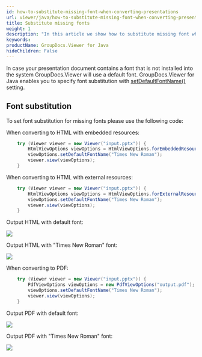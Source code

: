 ```yaml
---
id: how-to-substitute-missing-font-when-converting-presentations
url: viewer/java/how-to-substitute-missing-font-when-converting-presentations
title: Substitute missing fonts
weight: 1
description: "In this article we show how to substitute missing font when converting presentations to HTML and PDF with GroupDocs.Viewer within your Java applications."
keywords: 
productName: GroupDocs.Viewer for Java
hideChildren: False
---
```

In case your presentation document contains a font that is not installed into the system GroupDocs.Viewer will use a default font. GroupDocs.Viewer for Java enables you to specify font substitution with [setDefaultFontName()](https://apireference.groupdocs.com/viewer/java/com.groupdocs.viewer.options/BaseViewOptions#setDefaultFontName(java.lang.String)) setting.

## Font substitution

To set font substitution for missing fonts please use the following code:

When converting to HTML with embedded resources:

```java
    try (Viewer viewer = new Viewer("input.pptx")) {
        HtmlViewOptions viewOptions = HtmlViewOptions.forEmbeddedResources("output/html_embedded/p_{0}.html");
        viewOptions.setDefaultFontName("Times New Roman");
        viewer.view(viewOptions);
    }
```

When converting to HTML with external resources:

```java
    try (Viewer viewer = new Viewer("input.pptx")) {
        HtmlViewOptions viewOptions = HtmlViewOptions.forExternalResources("output/html_external");
        viewOptions.setDefaultFontName("Times New Roman");
        viewer.view(viewOptions);
    }
```

Output HTML with default font:

![](viewer/java/images/how-to-substitute-missing-font-when-converting-presentations.png)

Output HTML with "Times New Roman" font:

![](viewer/java/images/how-to-substitute-missing-font-when-converting-presentations_1.png)

When converting to PDF:

```java
    try (Viewer viewer = new Viewer("input.pptx")) {
        PdfViewOptions viewOptions = new PdfViewOptions("output.pdf");
        viewOptions.setDefaultFontName("Times New Roman");
        viewer.view(viewOptions);
    }
```

Output PDF with default font:

![](viewer/java/images/how-to-substitute-missing-font-when-converting-presentations_2.png)

Output PDF with "Times New Roman" font:

![](viewer/java/images/how-to-substitute-missing-font-when-converting-presentations_3.png)
